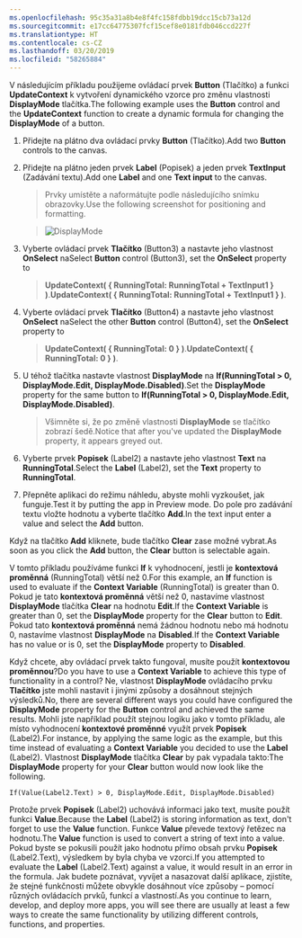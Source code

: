```yaml
---
ms.openlocfilehash: 95c35a31a8b4e8f4fc158fdbb19dcc15cb73a12d
ms.sourcegitcommit: e17cc64775307fcf15cef8e0181fdb046ccd227f
ms.translationtype: HT
ms.contentlocale: cs-CZ
ms.lasthandoff: 03/20/2019
ms.locfileid: "58265884"
---
```

<span data-ttu-id="93679-101">V následujícím příkladu použijeme ovládací prvek **Button** (Tlačítko) a funkci **UpdateContext** k vytvoření dynamického vzorce pro změnu vlastnosti **DisplayMode** tlačítka.</span><span class="sxs-lookup"><span data-stu-id="93679-101">The following example uses the **Button** control and the **UpdateContext** function to create a dynamic formula for changing the **DisplayMode** of a button.</span></span>

1.  <span data-ttu-id="93679-102">Přidejte na plátno dva ovládací prvky **Button** (Tlačítko).</span><span class="sxs-lookup"><span data-stu-id="93679-102">Add two **Button** controls to the canvas.</span></span>

2.  <span data-ttu-id="93679-103">Přidejte na plátno jeden prvek **Label** (Popisek) a jeden prvek **TextInput** (Zadávání textu).</span><span class="sxs-lookup"><span data-stu-id="93679-103">Add one **Label** and one **Text input** to the canvas.</span></span>

    > <span data-ttu-id="93679-104">Prvky umístěte a naformátujte podle následujícího snímku obrazovky.</span><span class="sxs-lookup"><span data-stu-id="93679-104">Use the following screenshot for positioning and formatting.</span></span>

    > ![DisplayMode](../media/DisplayMode.png)

3.  <span data-ttu-id="93679-106">Vyberte ovládací prvek **Tlačítko** (Button3) a nastavte jeho vlastnost **OnSelect** na</span><span class="sxs-lookup"><span data-stu-id="93679-106">Select **Button** control (Button3), set the **OnSelect** property to</span></span>

    > <span data-ttu-id="93679-107">**UpdateContext( { RunningTotal: RunningTotal + TextInput1 } )**.</span><span class="sxs-lookup"><span data-stu-id="93679-107">**UpdateContext( { RunningTotal: RunningTotal + TextInput1 } )**.</span></span>

4.  <span data-ttu-id="93679-108">Vyberte ovládací prvek **Tlačítko** (Button4) a nastavte jeho vlastnost **OnSelect** na</span><span class="sxs-lookup"><span data-stu-id="93679-108">Select the other **Button** control (Button4), set the **OnSelect** property to</span></span>

    > <span data-ttu-id="93679-109">**UpdateContext( { RunningTotal: 0 } )**.</span><span class="sxs-lookup"><span data-stu-id="93679-109">**UpdateContext( { RunningTotal: 0 } )**.</span></span>

5.  <span data-ttu-id="93679-110">U téhož tlačítka nastavte vlastnost **DisplayMode** na **If(RunningTotal \> 0, DisplayMode.Edit, DisplayMode.Disabled)**.</span><span class="sxs-lookup"><span data-stu-id="93679-110">Set the **DisplayMode** property for the same button to **If(RunningTotal \> 0, DisplayMode.Edit, DisplayMode.Disabled)**.</span></span>

    > <span data-ttu-id="93679-111">Všimněte si, že po změně vlastnosti **DisplayMode** se tlačítko zobrazí šedě.</span><span class="sxs-lookup"><span data-stu-id="93679-111">Notice that after you've updated the **DisplayMode** property, it appears greyed out.</span></span>

6.  <span data-ttu-id="93679-112">Vyberte prvek **Popisek** (Label2) a nastavte jeho vlastnost **Text** na **RunningTotal**.</span><span class="sxs-lookup"><span data-stu-id="93679-112">Select the **Label** (Label2), set the **Text** property to **RunningTotal**.</span></span>

7.  <span data-ttu-id="93679-113">Přepněte aplikaci do režimu náhledu, abyste mohli vyzkoušet, jak funguje.</span><span class="sxs-lookup"><span data-stu-id="93679-113">Test it by putting the app in Preview mode.</span></span> <span data-ttu-id="93679-114">Do pole pro zadávání textu vložte hodnotu a vyberte tlačítko **Add**.</span><span class="sxs-lookup"><span data-stu-id="93679-114">In the text input enter a value and select the **Add** button.</span></span>

<span data-ttu-id="93679-115">Když na tlačítko **Add** kliknete, bude tlačítko **Clear** zase možné vybrat.</span><span class="sxs-lookup"><span data-stu-id="93679-115">As soon as you click the **Add** button, the **Clear** button is selectable again.</span></span>

<span data-ttu-id="93679-116">V tomto příkladu používáme funkci **If** k vyhodnocení, jestli je **kontextová proměnná** (RunningTotal) větší než 0.</span><span class="sxs-lookup"><span data-stu-id="93679-116">For this example, an **If** function is used to evaluate if the **Context Variable** (RunningTotal) is greater than 0.</span></span> <span data-ttu-id="93679-117">Pokud je tato **kontextová proměnná** větší než 0, nastavíme vlastnost **DisplayMode** tlačítka **Clear** na hodnotu **Edit**.</span><span class="sxs-lookup"><span data-stu-id="93679-117">If the **Context Variable** is greater than 0, set the **DisplayMode** property for the **Clear** button to **Edit**.</span></span> <span data-ttu-id="93679-118">Pokud tato **kontextová proměnná** nemá žádnou hodnotu nebo má hodnotu 0, nastavíme vlastnost **DisplayMode** na **Disabled**.</span><span class="sxs-lookup"><span data-stu-id="93679-118">If the **Context Variable** has no value or is 0, set the **DisplayMode** property to **Disabled**.</span></span>

<span data-ttu-id="93679-119">Když chcete, aby ovládací prvek takto fungoval, musíte použít **kontextovou proměnnou**?</span><span class="sxs-lookup"><span data-stu-id="93679-119">Do you have to use a **Context Variable** to achieve this type of functionality in a control?</span></span> <span data-ttu-id="93679-120">Ne, vlastnost **DisplayMode** ovládacího prvku **Tlačítko** jste mohli nastavit i jinými způsoby a dosáhnout stejných výsledků.</span><span class="sxs-lookup"><span data-stu-id="93679-120">No, there are several different ways you could have configured the **DisplayMode** property for the **Button** control and achieved the same results.</span></span> <span data-ttu-id="93679-121">Mohli jste například použít stejnou logiku jako v tomto příkladu, ale místo vyhodnocení **kontextové proměnné** využít prvek **Popisek** (Label2).</span><span class="sxs-lookup"><span data-stu-id="93679-121">For instance, by applying the same logic as the example, but this time instead of evaluating a **Context Variable** you decided to use the **Label** (Label2).</span></span> <span data-ttu-id="93679-122">Vlastnost **DisplayMode** tlačítka **Clear** by pak vypadala takto:</span><span class="sxs-lookup"><span data-stu-id="93679-122">The **DisplayMode** property for your **Clear** button would now look like the following.</span></span>

```
If(Value(Label2.Text) > 0, DisplayMode.Edit, DisplayMode.Disabled) 
```

<span data-ttu-id="93679-123">Protože prvek **Popisek** (Label2) uchovává informaci jako text, musíte použít funkci **Value**.</span><span class="sxs-lookup"><span data-stu-id="93679-123">Because the **Label** (Label2) is storing information as text, don't forget to use the **Value** function.</span></span> <span data-ttu-id="93679-124">Funkce **Value** převede textový řetězec na hodnotu.</span><span class="sxs-lookup"><span data-stu-id="93679-124">The **Value** function is used to convert a string of text into a value.</span></span> <span data-ttu-id="93679-125">Pokud byste se pokusili použít jako hodnotu přímo obsah prvku **Popisek** (Label2.Text), výsledkem by byla chyba ve vzorci.</span><span class="sxs-lookup"><span data-stu-id="93679-125">If you attempted to evaluate the **Label** (Label2.Text) against a value, it would result in an error in the formula.</span></span> <span data-ttu-id="93679-126">Jak budete poznávat, vyvíjet a nasazovat další aplikace, zjistíte, že stejné funkčnosti můžete obvykle dosáhnout více způsoby – pomocí různých ovládacích prvků, funkcí a vlastností.</span><span class="sxs-lookup"><span data-stu-id="93679-126">As you continue to learn, develop, and deploy more apps, you will see there are usually at least a few ways to create the same functionality by utilizing different controls, functions, and properties.</span></span>
